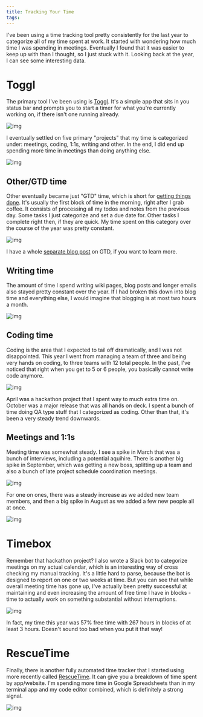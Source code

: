 ```yaml
---
title: Tracking Your Time
tags:
---
```


I've been using a time tracking tool pretty consistently for the last year to
categorize all of my time spent at work. It started with wondering how much
time I was spending in meetings. Eventually I found that it was easier to keep
up with than I thought, so I just stuck with it. Looking back at the year, I
can see some interesting data.

# Toggl

The primary tool I've been using is [Toggl](https://toggl.com/). It's a simple app that sits in you status bar and prompts you to start a timer for what you're currently working on,
if there isn't one running already.

![img](/images/toggl.png)

I eventually settled on five primary "projects" that my time is categorized under:
meetings, coding, 1:1s, writing and other. In the end, I did end up spending more
time in meetings than doing anything else.

![img](/images/toggl_year.png)

## Other/GTD time

Other eventually became just "GTD" time, which is short for [getting things done](https://en.wikipedia.org/wiki/Getting_Things_Done).
It's usually the first block of time in the morning, right after I grab coffee.
It consists of processing all my todos and notes from the previous day. Some tasks
I just categorize and set a due date for. Other tasks I complete right then, if
they are quick. My time spent on this category over the course of the year was
pretty constant.

![img](/images/toggl_other.png)

I have a whole [separate blog post](http://chase-seibert.github.io/blog/2015/05/01/omnifocus.html) on GTD, if you want to learn more.

## Writing time

The amount of time I spend writing wiki pages, blog posts and longer emails also
stayed pretty constant over the year. If I had broken this down into blog time
and everything else, I would imagine that blogging is at most two hours a month.

![img](/images/toggl_writing.png)

## Coding time

Coding is the area that I expected to tail off dramatically, and I was not
disappointed. This year I went from managing a team of three and being very
hands on coding, to three teams with 12 total people. In the past, I've noticed
that right when you get to 5 or 6 people, you basically cannot write code
anymore.

![img](/images/toggl_coding.png)

April was a hackathon project that I spent way to much extra time on. October
was a major release that was all hands on deck. I spent a bunch of time
doing QA type stuff that I categorized as coding. Other than that, it's been a
very steady trend downwards.

## Meetings and 1:1s

Meeting time was somewhat steady. I see a spike in March that was a bunch of
interviews, including a potential aquihire. There is another big spike in
September, which was getting a new boss, splitting up a team and also
a bunch of late project schedule coordination meetings.

![img](/images/toggle_meetings.png)

For one on ones, there was a steady increase as we added new team members, and
then a big spike in August as we added a few new people all at once.

![img](/images/toggl_ones.png)

# Timebox

Remember that hackathon project? I also wrote a Slack bot to categorize
meetings on my actual calendar, which is an interesting way of cross checking
my manual tracking. It's a little hard to parse, because the bot is designed
to report on one or two weeks at time. But you can see that while overall
meeting time has gone up, I've actually been pretty successful at maintaining
and even increasing the amount of free time I have in blocks - time to actually
work on something substantial without interruptions.

![img](/images/timebox_2017.jpeg)

In fact, my time this year was 57% free time with 267 hours in blocks of at
least 3 hours. Doesn't sound too bad when you put it that way!

# RescueTime

Finally, there is another fully automated time tracker that I started using
more recently called [RescueTime](https://www.rescuetime.com). It can give you
a breakdown of time spent by app/website. I'm spending more time in Google
Spreadsheets than in my terminal app and my code editor combined, which is
definitely a strong signal.

![img](/images/rescue.png)
